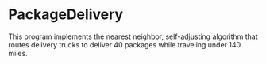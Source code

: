 # PackageDelivery
This program implements the nearest neighbor, self-adjusting algorithm that routes delivery trucks to deliver 40 packages while traveling under 140 miles.
